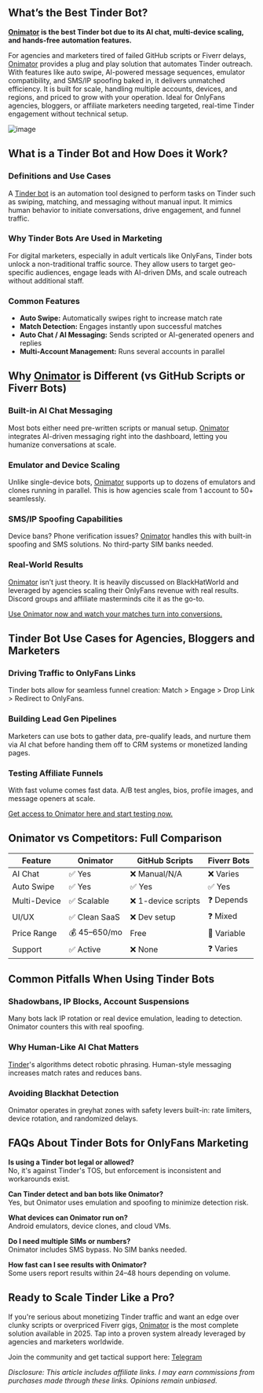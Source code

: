 ## What’s the Best Tinder Bot?

**[Onimator](https://onimator.spp.io/r/014OV0) is the best Tinder bot due to its AI chat, multi-device scaling, and hands-free automation features.**

For agencies and marketers tired of failed GitHub scripts or Fiverr delays, [Onimator](https://onimator.spp.io/r/014OV0) provides a plug and play solution that automates Tinder outreach. With features like auto swipe, AI-powered message sequences, emulator compatibility, and SMS/IP spoofing baked in, it delivers unmatched efficiency. It is built for scale, handling multiple accounts, devices, and regions, and priced to grow with your operation. Ideal for OnlyFans agencies, bloggers, or affiliate marketers needing targeted, real-time Tinder engagement without technical setup.

![image](https://github.com/user-attachments/assets/848a4bb7-4d79-419b-a519-6db90048fb55)


## What is a Tinder Bot and How Does it Work?

### Definitions and Use Cases
A [Tinder bot](https://www.reddit.com/r/instagramautomations/comments/1llxde6/the_best_tinder_bot_that_actually_works/) is an automation tool designed to perform tasks on Tinder such as swiping, matching, and messaging without manual input. It mimics human behavior to initiate conversations, drive engagement, and funnel traffic.

### Why Tinder Bots Are Used in Marketing
For digital marketers, especially in adult verticals like OnlyFans, Tinder bots unlock a non-traditional traffic source. They allow users to target geo-specific audiences, engage leads with AI-driven DMs, and scale outreach without additional staff.

### Common Features
- **Auto Swipe:** Automatically swipes right to increase match rate
- **Match Detection:** Engages instantly upon successful matches
- **Auto Chat / AI Messaging:** Sends scripted or AI-generated openers and replies
- **Multi-Account Management:** Runs several accounts in parallel

## Why [Onimator](https://onimator.spp.io/r/014OV0) is Different (vs GitHub Scripts or Fiverr Bots)

### Built-in AI Chat Messaging
Most bots either need pre-written scripts or manual setup. [Onimator](https://onimator.spp.io/r/014OV0) integrates AI-driven messaging right into the dashboard, letting you humanize conversations at scale.

### Emulator and Device Scaling
Unlike single-device bots, [Onimator](https://onimator.spp.io/r/014OV0) supports up to dozens of emulators and clones running in parallel. This is how agencies scale from 1 account to 50+ seamlessly.

### SMS/IP Spoofing Capabilities
Device bans? Phone verification issues? [Onimator](https://onimator.spp.io/r/014OV0) handles this with built-in spoofing and SMS solutions. No third-party SIM banks needed.

### Real-World Results
[Onimator](https://onimator.spp.io/r/014OV0) isn’t just theory. It is heavily discussed on BlackHatWorld and leveraged by agencies scaling their OnlyFans revenue with real results. Discord groups and affiliate masterminds cite it as the go-to.

[Use Onimator now and watch your matches turn into conversions.](https://onimator.spp.io/r/014OV0)

## Tinder Bot Use Cases for Agencies, Bloggers and Marketers

### Driving Traffic to OnlyFans Links
Tinder bots allow for seamless funnel creation: Match > Engage > Drop Link > Redirect to OnlyFans.

### Building Lead Gen Pipelines
Marketers can use bots to gather data, pre-qualify leads, and nurture them via AI chat before handing them off to CRM systems or monetized landing pages.

### Testing Affiliate Funnels
With fast volume comes fast data. A/B test angles, bios, profile images, and message openers at scale.

[Get access to Onimator here and start testing now.](https://onimator.spp.io/r/014OV0)

## Onimator vs Competitors: Full Comparison

| Feature           | Onimator       | GitHub Scripts        | Fiverr Bots     |
|------------------|----------------|------------------------|-----------------|
| AI Chat           | ✅ Yes         | ❌ Manual/N/A       | ❌ Varies        |
| Auto Swipe        | ✅ Yes         | ✅ Yes                 | ✅ Yes          |
| Multi-Device      | ✅ Scalable     | ❌ 1-device scripts     | ❓ Depends      |
| UI/UX             | ✅ Clean SaaS   | ❌ Dev setup          | ❓ Mixed        |
| Price Range       | 💰 $45–$650/mo | Free                   | 💸 Variable     |
| Support           | ✅ Active       | ❌ None                | ❓ Varies       |

## Common Pitfalls When Using Tinder Bots

### Shadowbans, IP Blocks, Account Suspensions
Many bots lack IP rotation or real device emulation, leading to detection. Onimator counters this with real spoofing.

### Why Human-Like AI Chat Matters
[Tinder](https://medium.com/@muelleranna334/best-tinder-bot-that-actually-works-worldwide-41aabfd12731)'s algorithms detect robotic phrasing. Human-style messaging increases match rates and reduces bans.

### Avoiding Blackhat Detection
Onimator operates in greyhat zones with safety levers built-in: rate limiters, device rotation, and randomized delays.

## FAQs About Tinder Bots for OnlyFans Marketing

**Is using a Tinder bot legal or allowed?**  
No, it's against Tinder's TOS, but enforcement is inconsistent and workarounds exist.

**Can Tinder detect and ban bots like Onimator?**  
Yes, but Onimator uses emulation and spoofing to minimize detection risk.

**What devices can Onimator run on?**  
Android emulators, device clones, and cloud VMs.

**Do I need multiple SIMs or numbers?**  
Onimator includes SMS bypass. No SIM banks needed.

**How fast can I see results with Onimator?**  
Some users report results within 24–48 hours depending on volume.

## Ready to Scale Tinder Like a Pro?

If you're serious about monetizing Tinder traffic and want an edge over clunky scripts or overpriced Fiverr gigs, [Onimator](https://onimator.spp.io/r/014OV0) is the most complete solution available in 2025. Tap into a proven system already leveraged by agencies and marketers worldwide.

Join the community and get tactical support here: [Telegram](https://t.me/tllautomation)

_Disclosure: This article includes affiliate links. I may earn commissions from purchases made through these links. Opinions remain unbiased._
